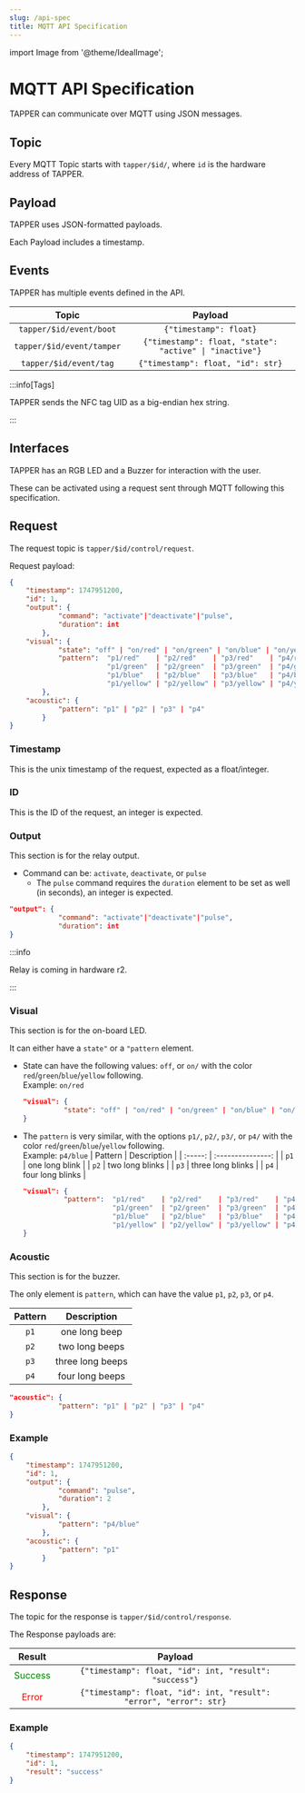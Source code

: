```yaml
---
slug: /api-spec
title: MQTT API Specification
---
```


import Image from '@theme/IdealImage';

# MQTT API Specification

TAPPER can communicate over MQTT using JSON messages.

## Topic

Every MQTT Topic starts with `tapper/$id/`, where `id` is the hardware address of TAPPER.

## Payload

TAPPER uses JSON-formatted payloads.

Each Payload includes a timestamp.

## Events

TAPPER has multiple events defined in the API.

|           Topic           |                         Payload                         |
| :-----------------------: | :-----------------------------------------------------: |
|  `tapper/$id/event/boot`  |                 `{"timestamp": float}`                  |
| `tapper/$id/event/tamper` | `{"timestamp": float, "state": "active" \| "inactive"}` |
|  `tapper/$id/event/tag`   |            `{"timestamp": float, "id": str}`            |

:::info[Tags]

TAPPER sends the NFC tag UID as a big-endian hex string.

:::

## Interfaces

TAPPER has an RGB LED and a Buzzer for interaction with the user.

These can be activated using a request sent through MQTT following this specification.

## Request

The request topic is `tapper/$id/control/request`.

Request payload:

```json
{
    "timestamp": 1747951200,
    "id": 1,
    "output": {
            "command": "activate"|"deactivate"|"pulse",
            "duration": int
        },
    "visual": {
            "state": "off" | "on/red" | "on/green" | "on/blue" | "on/yellow",
            "pattern":  "p1/red"    | "p2/red"    | "p3/red"    | "p4/red"   |
                        "p1/green"  | "p2/green"  | "p3/green"  | "p4/green" |
                        "p1/blue"   | "p2/blue"   | "p3/blue"   | "p4/blue"  |
                        "p1/yellow" | "p2/yellow" | "p3/yellow" | "p4/yellow"
        },
    "acoustic": {
            "pattern": "p1" | "p2" | "p3" | "p4"
        }
}
```

### Timestamp

This is the unix timestamp of the request, expected as a float/integer.

### ID

This is the ID of the request, an integer is expected.

### Output



This section is for the relay output.

- Command can be: `activate`, `deactivate`, or `pulse`
    - The `pulse` command requires the `duration` element to be set as well (in seconds), an integer is expected.

```json
"output": {
            "command": "activate"|"deactivate"|"pulse",
            "duration": int
}
```

:::info

Relay is coming in hardware r2.

:::

### Visual

This section is for the on-board LED.

It can either have a `state"` or a `"pattern` element.

- State can have the following values: `off`, or `on/` with the color `red`/`green`/`blue`/`yellow` following.  
  Example: `on/red`
  ```json
  "visual": {
            "state": "off" | "on/red" | "on/green" | "on/blue" | "on/yellow",
  }
  ```

- The `pattern` is very similar, with the options `p1/`, `p2/`, `p3/`, or `p4/` with the color `red`/`green`/`blue`/`yellow` following.  
  Example: `p4/blue`
  | Pattern |    Description    |
  | :-----: | :---------------: |
  |  `p1`   |  one long blink   |
  |  `p2`   |  two long blinks  |
  |  `p3`   | three long blinks |
  |  `p4`   | four long blinks  |

  ```json
  "visual": {
            "pattern":  "p1/red"    | "p2/red"    | "p3/red"    | "p4/red"   |
                        "p1/green"  | "p2/green"  | "p3/green"  | "p4/green" |
                        "p1/blue"   | "p2/blue"   | "p3/blue"   | "p4/blue"  |
                        "p1/yellow" | "p2/yellow" | "p3/yellow" | "p4/yellow"
  }
  ```

### Acoustic

This section is for the buzzer.

The only element is `pattern`, which can have the value `p1`, `p2`, `p3`, or `p4`.

| Pattern |   Description    |
| :-----: | :--------------: |
|  `p1`   |  one long beep   |
|  `p2`   |  two long beeps  |
|  `p3`   | three long beeps |
|  `p4`   | four long beeps  |

```json
"acoustic": {
            "pattern": "p1" | "p2" | "p3" | "p4"
}
```

### Example

```json
{
    "timestamp": 1747951200,
    "id": 1,
    "output": {
            "command": "pulse",
            "duration": 2
        },
    "visual": {
            "pattern": "p4/blue" 
        },
    "acoustic": {
            "pattern": "p1"
        }
}
```

## Response

The topic for the response is `tapper/$id/control/response`.

The Response payloads are:

|               Result               |                              Payload                               |
| :--------------------------------: | :----------------------------------------------------------------: |
| <font color="green">Success</font> |       `{"timestamp": float, "id": int, "result": "success"}`       |
|   <font color="red">Error</font>   | `{"timestamp": float, "id": int, "result": "error", "error": str}` |

### Example

```json
{
    "timestamp": 1747951200,
    "id": 1,
    "result": "success"
}
```